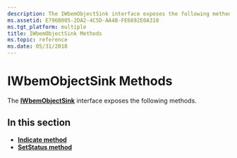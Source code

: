 ```yaml
---
description: The IWbemObjectSink interface exposes the following methods.
ms.assetid: E796B005-2DA2-4C5D-AA4B-FE6692E0A310
ms.tgt_platform: multiple
title: IWbemObjectSink Methods
ms.topic: reference
ms.date: 05/31/2018
---
```


# IWbemObjectSink Methods

The [**IWbemObjectSink**](iwbemobjectsink.md) interface exposes the following methods.

## In this section

-   [**Indicate method**](/windows/desktop/api/Wbemcli/nf-wbemcli-iwbemobjectsink-indicate)
-   [**SetStatus method**](/windows/desktop/api/Wbemcli/nf-wbemcli-iwbemobjectsink-setstatus)

 

 



